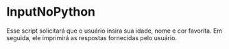 # InputNoPython
Esse script solicitará que o usuário insira sua idade, nome e cor favorita. Em seguida, ele imprimirá as respostas fornecidas pelo usuário.

